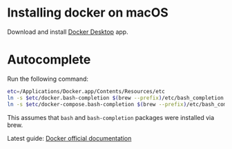 # Installing docker on macOS

Download and install [Docker Desktop](https://www.docker.com/products/docker-desktop) app.

# Autocomplete

Run the following command:

```bash
etc=/Applications/Docker.app/Contents/Resources/etc
ln -s $etc/docker.bash-completion $(brew --prefix)/etc/bash_completion.d/docker
ln -s $etc/docker-compose.bash-completion $(brew --prefix)/etc/bash_completion.d/docker-compose
```

This assumes that `bash` and `bash-completion` packages were installed via brew.

Latest guide: [Docker official documentation](https://docs.docker.com/docker-for-mac/#install-shell-completion)
